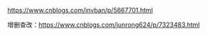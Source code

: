 https://www.cnblogs.com/invban/p/5667701.html

增删查改：https://www.cnblogs.com/junrong624/p/7323483.html